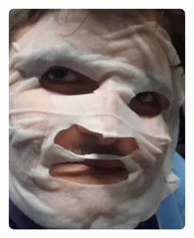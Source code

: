 <p align="center">
  <img src="https://github.com/Axeltheaxelotl/boite-a-foutre/blob/main/Screenshot%20from%202025-01-28%2018-51-38.png?raw=true" alt="Merci de visiter" width="70%" style="border-radius: 10px;"/>
</p>
